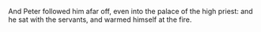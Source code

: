 And Peter followed him afar off, even into the palace of the high priest: and he sat with the servants, and warmed himself at the fire.
